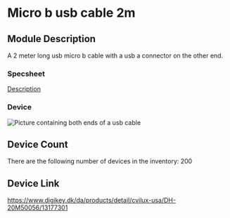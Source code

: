 # Micro b usb cable 2m

## Module Description 
A 2 meter long usb micro b cable with a usb a connector on the other end.



### Specsheet
[Description](../specsheets/usb-cable-2m.pdf)



### Device
<img src="../pictures/usb-cable-2m.png" alt="Picture containing both ends of a usb cable" title="Usb a to micro b 2 meters" style="max-width: 400px">

## Device Count
There are the following number of devices in the inventory: 200

## Device Link

https://www.digikey.dk/da/products/detail/cvilux-usa/DH-20M50056/13177301